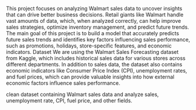 This project focuses on analyzing Walmart sales data to uncover insights that can drive better business decisions. Retail giants like Walmart handle vast amounts of data, which, when analyzed correctly, can help improve sales strategies, optimize inventory management, and predict future trends. The main goal of this project is to build a model that accurately predicts future sales trends and identifies key factors influencing sales performance, such as promotions, holidays, store-specific features, and economic indicators. Dataset We are using the Walmart Sales Forecasting dataset from Kaggle, which includes historical sales data for various stores across different departments. In addition to sales data, the dataset also contains economic indicators like Consumer Price Index (CPI), unemployment rates, and fuel prices, which can provide valuable insights into how external economic factors influence sales performance.

clean dataset containing Walmart sales data and analyze sales, unemployment rate, CPI, fuel price, and other fields.
